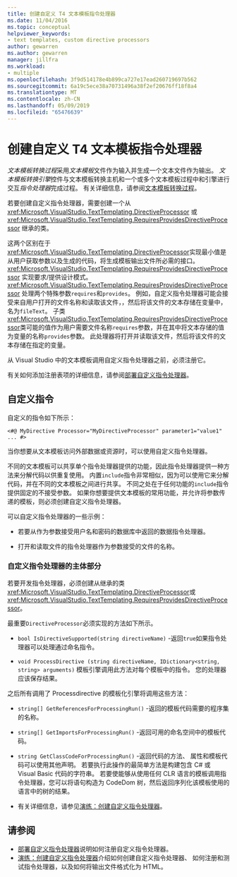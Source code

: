```yaml
---
title: 创建自定义 T4 文本模板指令处理器
ms.date: 11/04/2016
ms.topic: conceptual
helpviewer_keywords:
- text templates, custom directive processors
author: gewarren
ms.author: gewarren
manager: jillfra
ms.workload:
- multiple
ms.openlocfilehash: 3f9d514178e4b899ca727e17ead260719697b562
ms.sourcegitcommit: 6a19c5ece38a70731496a38f2ef20676ff18f8a4
ms.translationtype: MT
ms.contentlocale: zh-CN
ms.lasthandoff: 05/09/2019
ms.locfileid: "65476639"
---
```

# <a name="create-custom-t4-text-template-directive-processors"></a>创建自定义 T4 文本模板指令处理器

*文本模板转换过程*采用*文本模板*文件作为输入并生成一个文本文件作为输出。 *文本模板转换引擎*控件与文本模板转换主机和一个或多个文本模板过程中和引擎进行交互*指令处理器*完成过程。 有关详细信息，请参阅[文本模板转换过程](../modeling/the-text-template-transformation-process.md)。

若要创建自定义指令处理器，需要创建一个从 <xref:Microsoft.VisualStudio.TextTemplating.DirectiveProcessor> 或 <xref:Microsoft.VisualStudio.TextTemplating.RequiresProvidesDirectiveProcessor> 继承的类。

这两个区别在于<xref:Microsoft.VisualStudio.TextTemplating.DirectiveProcessor>实现最小值是从用户获取参数以及生成的代码，将生成模板输出文件所必需的接口。 <xref:Microsoft.VisualStudio.TextTemplating.RequiresProvidesDirectiveProcessor> 实现要求/提供设计模式。 <xref:Microsoft.VisualStudio.TextTemplating.RequiresProvidesDirectiveProcessor> 处理两个特殊参数`requires`和`provides`。  例如，自定义指令处理器可能会接受来自用户打开的文件名称和读取该文件，，然后将该文件的文本存储在变量中，名为`fileText`。 子类<xref:Microsoft.VisualStudio.TextTemplating.RequiresProvidesDirectiveProcessor>类可能的值作为用户需要文件名称`requires`参数，并在其中将文本存储的值为变量的名称`provides`参数。 此处理器将打开并读取该文件，然后将该文件的文本存储在指定的变量。

从 Visual Studio 中的文本模板调用自定义指令处理器之前，必须注册它。

有关如何添加注册表项的详细信息，请参阅[部署自定义指令处理器](../modeling/deploying-a-custom-directive-processor.md)。

## <a name="custom-directives"></a>自定义指令

自定义的指令如下所示：

`<#@ MyDirective Processor="MyDirectiveProcessor" parameter1="value1" ... #>`

当你想要从文本模板访问外部数据或资源时，可以使用自定义指令处理器。

不同的文本模板可以共享单个指令处理器提供的功能，因此指令处理器提供一种方法来分解代码以供重复使用。 内置`include`指令非常相似，因为可以使用它来分解代码，并在不同的文本模板之间进行共享。 不同之处在于任何功能的`include`指令提供固定的不接受参数。 如果你想要提供文本模板的常用功能，并允许将参数传递的模板，则必须创建自定义指令处理器。

可以自定义指令处理器的一些示例：

- 若要从作为参数接受用户名和密码的数据库中返回的数据指令处理器。

- 打开和读取文件的指令处理器作为参数接受的文件的名称。

### <a name="principal-parts-of-a-custom-directive-processor"></a>自定义指令处理器的主体部分

若要开发指令处理器，必须创建从继承的类<xref:Microsoft.VisualStudio.TextTemplating.DirectiveProcessor>或<xref:Microsoft.VisualStudio.TextTemplating.RequiresProvidesDirectiveProcessor>。

最重要`DirectiveProcessor`必须实现的方法如下所示。

- `bool IsDirectiveSupported(string directiveName)` -返回`true`如果指令处理器可以处理通过命名指令。

- `void ProcessDirective (string directiveName, IDictionary<string, string> arguments)` 模板引擎调用此方法对每个模板中的指令。 您的处理器应该保存结果。

之后所有调用了 Processdirective 的模板化引擎将调用这些方法：

- `string[] GetReferencesForProcessingRun()` -返回的模板代码需要的程序集的名称。

- `string[] GetImportsForProcessingRun()` -返回可用的命名空间中的模板代码。

- `string GetClassCodeForProcessingRun()` -返回代码的方法、 属性和模板代码可以使用其他声明。 若要执行此操作的最简单方法是构建包含 C# 或 Visual Basic 代码的字符串。 若要使能够从使用任何 CLR 语言的模板调用指令处理器，您可以将语句构造为 CodeDom 树，然后返回序列化该模板使用的语言中的树的结果。

- 有关详细信息，请参见[演练：创建自定义指令处理器](../modeling/walkthrough-creating-a-custom-directive-processor.md)。

## <a name="see-also"></a>请参阅

- [部署自定义指令处理器](../modeling/deploying-a-custom-directive-processor.md)说明如何注册自定义指令处理器。
- [演练：创建自定义指令处理器](../modeling/walkthrough-creating-a-custom-directive-processor.md)介绍如何创建自定义指令处理器、 如何注册和测试指令处理器，以及如何将输出文件格式化为 HTML。